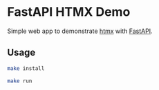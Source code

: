 # FastAPI HTMX Demo

Simple web app to demonstrate [htmx](https://htmx.org/) with [FastAPI](https://fastapi.tiangolo.com/).

## Usage

```sh
make install

make run
```
